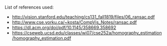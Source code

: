 List of references used:
- http://vision.stanford.edu/teaching/cs131_fall1819/files/06_ransac.pdf
- http://www.cse.yorku.ca/~kosta/CompVis_Notes/ransac.pdf
- https://dl.acm.org/doi/pdf/10.1145/358669.358692
- https://cseweb.ucsd.edu/classes/wi07/cse252a/homography_estimation/homography_estimation.pdf

